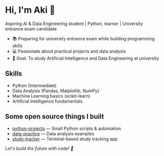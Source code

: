 # Hi, I'm Aki 👋

Aspiring AI & Data Engineering student | Python, learner | University entrance exam candidate

- 📚 Preparing for university entrance exam while building programming skills  
- 💻 Passionate about practical projects and data analysis  
- 🎯 Goal: To study Artificial Intelligence and Data Engineering at university

## Skills
- Python (Intermediate)  
- Data Analysis (Pandas, Matplotlib, NumPy)  
- Machine Learning basics (scikit-learn)  
- Artificial Intelligence fundamentals
  
## Some open source things I built
- [python-projects](https://github.com/akieren/python-projects) — Small Python scripts & automation  
- [data-practice](https://github.com/akieren/data-practice) — Data analysis examples  
- [study-tracker](https://github.com/akieren/study-tracker) — Terminal-based study tracking app  

*Let's build the future with code! 🚀*
